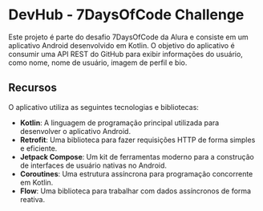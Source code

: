 # DevHub - 7DaysOfCode Challenge

Este projeto é parte do desafio 7DaysOfCode da Alura e consiste em um aplicativo Android desenvolvido em Kotlin. O objetivo do aplicativo é consumir uma API REST do GitHub para exibir informações do usuário, como nome, nome de usuário, imagem de perfil e bio.

## Recursos

O aplicativo utiliza as seguintes tecnologias e bibliotecas:

- **Kotlin**: A linguagem de programação principal utilizada para desenvolver o aplicativo Android.
- **Retrofit**: Uma biblioteca para fazer requisições HTTP de forma simples e eficiente.
- **Jetpack Compose**: Um kit de ferramentas moderno para a construção de interfaces de usuário nativas no Android.
- **Coroutines**: Uma estrutura assíncrona para programação concorrente em Kotlin.
- **Flow**: Uma biblioteca para trabalhar com dados assíncronos de forma reativa.

